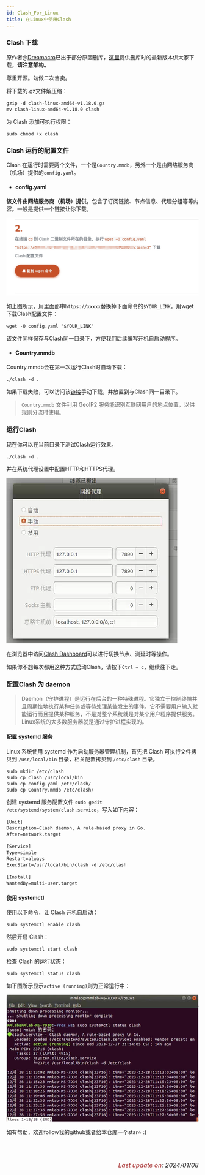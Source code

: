 ```yaml
---
id: Clash_For_Linux
title: 在Linux中使用Clash
---
```


### Clash 下载

原作者@[Dreamacro](https://github.com/Dreamacro)已出于部分原因删库，[这里](https://github.com/zxytql/clash-for-linux)提供删库时的最新版本供大家下载，**请注意架构。**

尊重开源。勿做二次售卖。

将下载的.gz文件解压缩：

```shell
gzip -d clash-linux-amd64-v1.18.0.gz
mv clash-linux-amd64-v1.18.0 clash
```

为 Clash 添加可执行权限：

```shell
sudo chmod +x clash
```

### Clash 运行的配置文件

Clash 在运行时需要两个文件，一个是`Country.mmdb`，另外一个是由网络服务商（机场）提供的`config.yaml`。 

- #### config.yaml


**该文件由网络服务商（机场）提供**，包含了订阅链接、节点信息、代理分组等等内容。一般是提供一个链接让你下载。

![new1](../assets/Clash-for-Linux/new1.jpg)

如上图所示，用里面那串`https://xxxxx`替换掉下面命令的`$YOUR_LINK`，用wget下载Clash配置文件：

```shell
wget -O config.yaml "$YOUR_LINK"
```

该文件同样保存与Clash同一目录下，方便我们后续编写开机自启动程序。

- #### Country.mmdb


Country.mmdb会在第一次运行Clash时自动下载：

```shell
./clash -d .
```

如果下载失败，可以访问该[链接](https://github.com/Dreamacro/maxmind-geoip/releases)手动下载，并放置到与Clash同一目录下。

> `Country.mmdb` 文件利用 GeoIP2 服务能识别互联网用户的地点位置，以供规则分流时使用。

### 运行Clash

现在你可以在当前目录下测试Clash运行效果。

```shell
./clash -d .
```

并在系统代理设置中配置HTTP和HTTPS代理。

![httpandhttps](../assets/Clash-for-Linux/httpandhttps.png)

在浏览器中访问[Clash Dashboard](https://clash.razord.top/)可以进行切换节点、测延时等操作。

如果你不想每次都用这种方式启动Clash，请按下`Ctrl + c`，继续往下走。

### 配置Clash 为 daemon

> Daemon（守护进程）是运行在后台的一种特殊进程。它独立于控制终端并且周期性地执行某种任务或等待处理某些发生的事件。它不需要用户输入就能运行而且提供某种服务，不是对整个系统就是对某个用户程序提供服务。Linux系统的大多数服务器就是通过守护进程实现的。

#### 配置 systemd 服务

Linux 系统使用 systemd 作为启动服务器管理机制，首先把 Clash 可执行文件拷贝到 `/usr/local/bin` 目录，相关配置拷贝到 `/etc/clash` 目录。

```shell
sudo mkdir /etc/clash
sudo cp clash /usr/local/bin
sudo cp config.yaml /etc/clash/
sudo cp Country.mmdb /etc/clash/
```

创建 systemd 服务配置文件 `sudo gedit /etc/systemd/system/clash.service`，写入如下内容：

```shell
[Unit]
Description=Clash daemon, A rule-based proxy in Go.
After=network.target

[Service]
Type=simple
Restart=always
ExecStart=/usr/local/bin/clash -d /etc/clash

[Install]
WantedBy=multi-user.target
```

#### 使用 systemctl

使用以下命令，让 Clash 开机自启动：

```
sudo systemctl enable clash
```

然后开启 Clash：

```
sudo systemctl start clash
```

检查 Clash 的运行状态：

```
sudo systemctl status clash
```

如下图所示显示`active (running)`则为正常运行中：

![systemctl_status](../assets/Clash-for-Linux/systemctl_status.png)

如有帮助，欢迎follow我的github或者给本仓库一个star⭐ :)

<br/>

<br/>

<p align="right"><i> <font size="3"><font color = "brown">Last update on</font>: 2024/01/08 </font></i></p>


